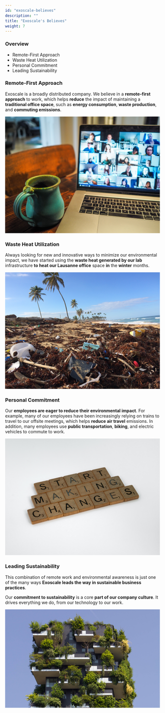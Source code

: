 ```yaml
---
id: "exoscale-believes"
description: ""
title: "Exoscale's Believes"
weight: 7
---
```


### Overview

- Remote-First Approach
- Waste Heat Utilization
- Personal Commitment
- Leading Sustainability

### Remote-First Approach

Exoscale is a broadly distributed company. We believe in a **remote-first approach** to work, which helps **reduce** the impact of maintaining a **traditional office space**, such as **energy consumption**, **waste production**, and **commuting emissions**.

![remote-first](remote-first.png)

### Waste Heat Utilization

Always looking for new and innovative ways to minimize our environmental impact, we have started using the **waste heat generated by our lab** infrastructure **to heat our Lausanne office** space **in** the **winter** months.

![waste-heat](waste-heat.png)

### Personal Commitment

Our **employees are eager to reduce their environmental impact**. For example, many of our employees have been increasingly relying on trains to travel to our offsite meetings, which helps **reduce air travel** emissions. In addition, many employees use **public transportation**, **biking**, and electric vehicles to commute to work.

![personal-commitment](personal-commitment.png)

### Leading Sustainability

This combination of remote work and environmental awareness is just one of the many ways **Exoscale leads the way in sustainable business practices**.

Our **commitment to sustainability** is a core **part of our company culture**. It drives everything we do, from our technology to our work.

![leading-sustainability](leading-sustainability.png)